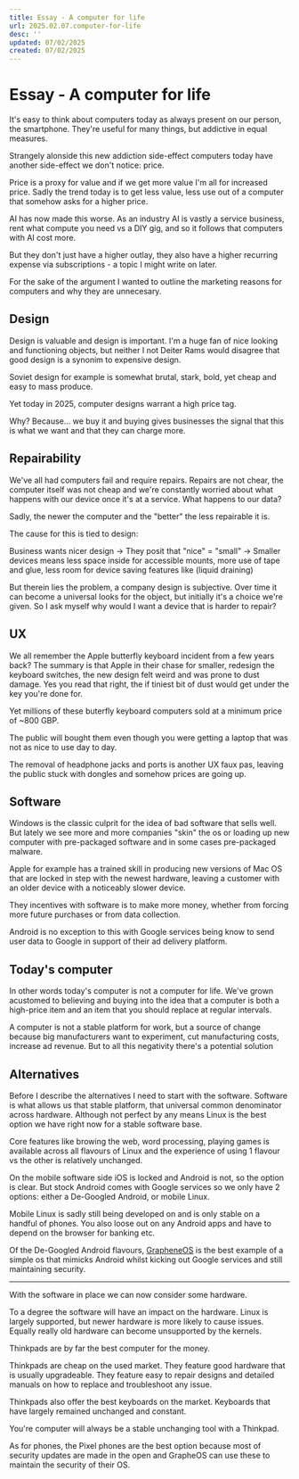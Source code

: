 ```yaml
---
title: Essay - A computer for life
url: 2025.02.07.computer-for-life
desc: ''
updated: 07/02/2025
created: 07/02/2025
---
```


# Essay - A computer for life

It's easy to think about computers today as always present on our person, the smartphone. They're useful for many things, but addictive in equal measures.

Strangely alonside this new addiction side-effect computers today have another side-effect we don't notice: price. 

Price is a proxy for value and if we get more value I'm all for increased price. Sadly the trend today is to get less value, less use out of a computer that somehow asks for a higher price.

AI has now made this worse. As an industry AI is vastly a service business, rent what compute you need vs a DIY gig, and so it follows that computers with AI cost more. 

But they don't just have a higher outlay, they also have a higher recurring expense via subscriptions - a topic I might write on later.

For the sake of the argument I wanted to outline the marketing reasons for computers and why they are unnecesary. 

## Design

Design is valuable and design is important. I'm a huge fan of nice looking and functioning objects, but neither I not Deiter Rams would disagree that good design is a synonim to expensive design. 

Soviet design for example is somewhat brutal, stark, bold, yet cheap and easy to mass produce. 

Yet today in 2025, computer designs warrant a high price tag. 

Why? Because... we buy it and buying gives businesses the signal that this is what we want and that they can charge more.

## Repairability

We've all had computers fail and require repairs. Repairs are not chear, the computer itself was not cheap and we're constantly worried about what happens with our device once it's at a service. What happens to our data? 

Sadly, the newer the computer and the "better" the less repairable it is. 

The cause for this is tied to design: 

Business wants nicer design -> They posit that "nice" = "small" -> Smaller devices means less space inside for accessible mounts, more use of tape and glue, less room for device saving features like (liquid draining)

But therein lies the problem, a company design is subjective. Over time it can become a universal looks for the object, but initially it's a choice we're given. 
So I ask myself why would I want a device that is harder to repair?

## UX 

We all remember the Apple butterfly keyboard incident from a few years back? The summary is that Apple in their chase for smaller, redesign the keyboard switches, the new design felt weird and was prone to dust damage. Yes you read that right, the if tiniest bit of dust would get under the key you're done for. 

Yet millions of these buterfly keyboard computers sold at a minimum price of ~800 GBP. 

The public will bought them even though you were getting a laptop that was not as nice to use day to day. 

The removal of headphone jacks and ports is another UX faux pas, leaving the public stuck with dongles and somehow prices are going up. 

## Software

Windows is the classic culprit for the idea of bad software that sells well. But lately we see more and more companies "skin" the os or loading up new computer with pre-packaged software and in some cases pre-packaged malware. 

Apple for example has a trained skill in producing new versions of Mac OS that are locked in step with the newest hardware, leaving a customer with an older device with a noticeably slower device. 

They incentives with software is to make more money, whether from forcing more future purchases or from data collection. 

Android is no exception to this with Google services being know to send user data to Google in support of their ad delivery platform.

## Today's computer

In other words today's computer is not a computer for life. We've grown acustomed to believing and buying into the idea that a computer is both a high-price item and an item that you should replace at regular intervals. 

A computer is not a stable platform for work, but a source of change because big manufacturers want to experiment, cut manufacturing costs, increase ad revenue. 
But to all this negativity there's a potential solution

## Alternatives

Before I describe the alternatives I need to start with the software. Software is what allows us that stable platform, that universal common denominator across hardware. Although not perfect by any means Linux is the best option we have right now for a stable software base. 

Core features like browing the web, word processing, playing games is available across all flavours of Linux and the experience of using 1 flavour vs the other is relatively unchanged. 

On the mobile software side iOS is locked and Android is not, so the option is clear. But stock Android comes with Google services so we only have 2 options: either a De-Googled Android, or mobile Linux. 

Mobile Linux is sadly still being developed on and is only stable on a handful of phones. You also loose out on any Android apps and have to depend on the browser for banking etc. 

Of the De-Googled Android flavours, [GrapheneOS](https://grapheneos.org/) is the best example of a simple os that mimicks Android whilst kicking out Google services and still maintaining security. 

--- 

With the software in place we can now consider some hardware. 

To a degree the software will have an impact on the hardware. Linux is largely supported, but newer hardware is more likely to cause issues. Equally really old hardware can become unsupported by the kernels. 

Thinkpads are by far the best computer for the money. 

Thinkpads are cheap on the used market. They feature good hardware that is usually upgradeable. They feature easy to repair designs and detailed manuals on how to replace and troubleshoot any issue. 

Thinkpads also offer the best keyboards on the market. Keyboards that have largely remained unchanged and constant. 

You're computer will always be a stable unchanging tool with a Thinkpad. 

As for phones, the Pixel phones are the best option because most of security updates are made in the open and GrapheOS can use these to maintain the security of their OS. 
